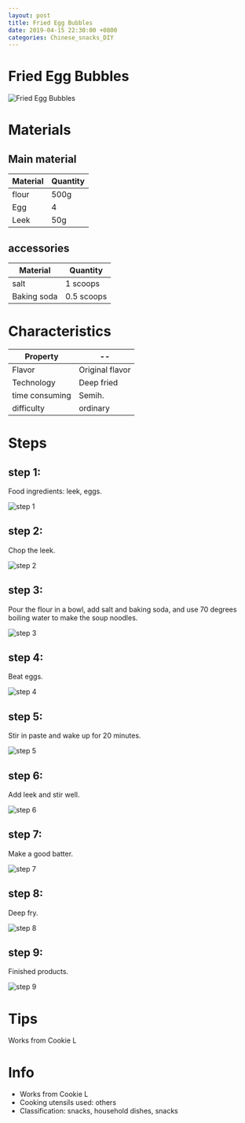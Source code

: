 ```yaml
---
layout: post
title: Fried Egg Bubbles
date: 2019-04-15 22:30:00 +0800
categories: Chinese_snacks_DIY
---
```


# Fried Egg Bubbles

![Fried Egg Bubbles]({{site.baseurl}}/img/413223/413223.jpg)

# Materials


## Main material

Material|Quantity
--|--
flour|500g
Egg|4
Leek|50g

## accessories

Material|Quantity
--|--
salt|1 scoops
Baking soda|0.5 scoops

# Characteristics

Property|--
--|--
Flavor|Original flavor
Technology|Deep fried
time consuming|Semih.
difficulty|ordinary

# Steps

## step 1:

Food ingredients: leek, eggs.

![step 1]({{site.baseurl}}/img/413223/1.jpg)

## step 2:

Chop the leek.

![step 2]({{site.baseurl}}/img/413223/2.jpg)

## step 3:

Pour the flour in a bowl, add salt and baking soda, and use 70 degrees boiling water to make the soup noodles.

![step 3]({{site.baseurl}}/img/413223/3.jpg)

## step 4:

Beat eggs.

![step 4]({{site.baseurl}}/img/413223/4.jpg)

## step 5:

Stir in paste and wake up for 20 minutes.

![step 5]({{site.baseurl}}/img/413223/5.jpg)

## step 6:

Add leek and stir well.

![step 6]({{site.baseurl}}/img/413223/6.jpg)

## step 7:

Make a good batter.

![step 7]({{site.baseurl}}/img/413223/7.jpg)

## step 8:

Deep fry.

![step 8]({{site.baseurl}}/img/413223/8.jpg)

## step 9:

Finished products.

![step 9]({{site.baseurl}}/img/413223/9.jpg)

# Tips

Works from Cookie L

# Info

- Works from Cookie L
- Cooking utensils used: others
- Classification: snacks, household dishes, snacks